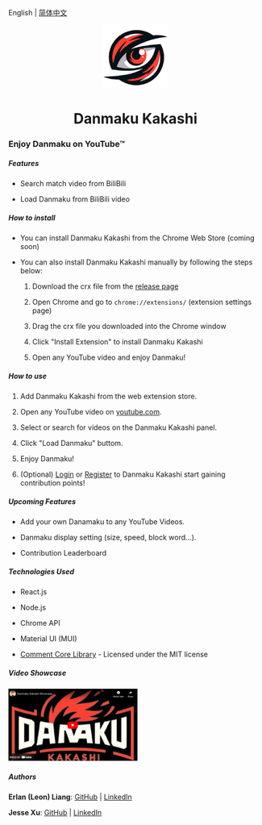 English | [简体中文](README.zh.md)


<p align="center">
<img src="https://raw.githubusercontent.com/Danmaku-Kakashi/Danmaku-Kakashi-Ext/Add-basic-user-functionality/extension/icons/logoicon-cropped.png" alt="" width="128">
</p>

<h1 align="center">Danmaku Kakashi</h1>

### Enjoy Danmaku on YouTube™

##### Features

- Search match video from BiliBili

- Load Danmaku from BiliBili video


##### How to install

- You can install Danmaku Kakashi from the Chrome Web Store (coming soon)

- You can also install Danmaku Kakashi manually by following the steps below:

    1. Download the crx file from the [release page](https://github.com/Danmaku-Kakashi/Danmaku-Kakashi-Ext/releases/tag/v1.0.0)

    2. Open Chrome and go to `chrome://extensions/` (extension settings page)

    3. Drag the crx file you downloaded into the Chrome window

    4. Click "Install Extension" to install Danmaku Kakashi

    5. Open any YouTube video and enjoy Danmaku!

##### How to use

1. Add Danmaku Kakashi from the web extension store.

2. Open any YouTube video on [youtube.com](https://www.youtube.com/).

3. Select or search for videos on the Danmaku Kakashi panel.

4. Click "Load Danmaku" buttom.

5. Enjoy Danmaku!

6. (Optional) [Login](https://www.dm-kks.com/leaderboard) or [Register](https://www.dm-kks.com/leaderboard) to Danmaku Kakashi start gaining contribution points!

##### Upcoming Features

- Add your own Danamaku to any YouTube Videos.

- Danmaku display setting (size, speed, block word...).

- Contribution Leaderboard

##### Technologies Used

- React.js

- Node.js

- Chrome API

- Material UI (MUI)

- [Comment Core Library](https://github.com/jabbany/CommentCoreLibrary) - Licensed under the MIT license


##### Video Showcase

[<img src="https://raw.githubusercontent.com/Danmaku-Kakashi/Danmaku-Kakashi-Ext/main/danmaku-kakashi/public/videoCover_en.png" alt="Play the Showcase" width="512" style="zoom: 50%;" />](https://www.youtube.com/watch?v=U25MSKsE_pQ)

##### Authors

**Erlan (Leon) Liang**: [GitHub](https://github.com/ErlanLiang) | [LinkedIn](https://www.linkedin.com/in/leon-erlanliang/)

**Jesse Xu**: [GitHub](https://github.com/mgrddsj) | [LinkedIn](https://linkedin.com/in/jessexu) 
